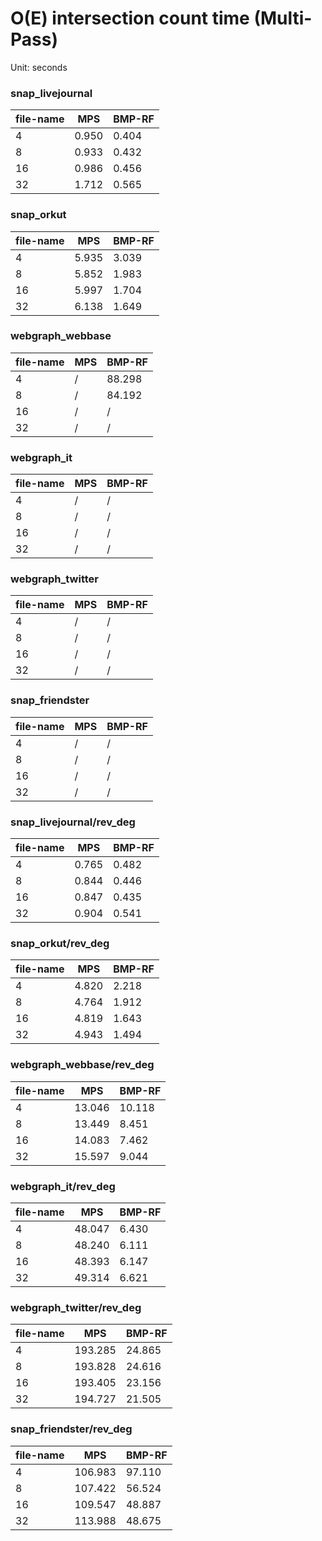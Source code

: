 # O(E) intersection count time (Multi-Pass)


Unit: seconds


### snap_livejournal

file-name | MPS | BMP-RF
--- | --- | ---
4 | 0.950 | 0.404
8 | 0.933 | 0.432
16 | 0.986 | 0.456
32 | 1.712 | 0.565


### snap_orkut

file-name | MPS | BMP-RF
--- | --- | ---
4 | 5.935 | 3.039
8 | 5.852 | 1.983
16 | 5.997 | 1.704
32 | 6.138 | 1.649


### webgraph_webbase

file-name | MPS | BMP-RF
--- | --- | ---
4 | / | 88.298
8 | / | 84.192
16 | / | /
32 | / | /


### webgraph_it

file-name | MPS | BMP-RF
--- | --- | ---
4 | / | /
8 | / | /
16 | / | /
32 | / | /


### webgraph_twitter

file-name | MPS | BMP-RF
--- | --- | ---
4 | / | /
8 | / | /
16 | / | /
32 | / | /


### snap_friendster

file-name | MPS | BMP-RF
--- | --- | ---
4 | / | /
8 | / | /
16 | / | /
32 | / | /


### snap_livejournal/rev_deg

file-name | MPS | BMP-RF
--- | --- | ---
4 | 0.765 | 0.482
8 | 0.844 | 0.446
16 | 0.847 | 0.435
32 | 0.904 | 0.541


### snap_orkut/rev_deg

file-name | MPS | BMP-RF
--- | --- | ---
4 | 4.820 | 2.218
8 | 4.764 | 1.912
16 | 4.819 | 1.643
32 | 4.943 | 1.494


### webgraph_webbase/rev_deg

file-name | MPS | BMP-RF
--- | --- | ---
4 | 13.046 | 10.118
8 | 13.449 | 8.451
16 | 14.083 | 7.462
32 | 15.597 | 9.044


### webgraph_it/rev_deg

file-name | MPS | BMP-RF
--- | --- | ---
4 | 48.047 | 6.430
8 | 48.240 | 6.111
16 | 48.393 | 6.147
32 | 49.314 | 6.621


### webgraph_twitter/rev_deg

file-name | MPS | BMP-RF
--- | --- | ---
4 | 193.285 | 24.865
8 | 193.828 | 24.616
16 | 193.405 | 23.156
32 | 194.727 | 21.505


### snap_friendster/rev_deg

file-name | MPS | BMP-RF
--- | --- | ---
4 | 106.983 | 97.110
8 | 107.422 | 56.524
16 | 109.547 | 48.887
32 | 113.988 | 48.675